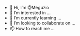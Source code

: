 - 👋 Hi, I’m @Meguzio
- 👀 I’m interested in ...
- 🌱 I’m currently learning ...
- 💞️ I’m looking to collaborate on ...
- 📫 How to reach me ...

<!---
Meguzio/Meguzio is a ✨ special ✨ repository because its `README.md` (this file) appears on your GitHub profile.
You can click the Preview link to take a look at your changes.
--->
